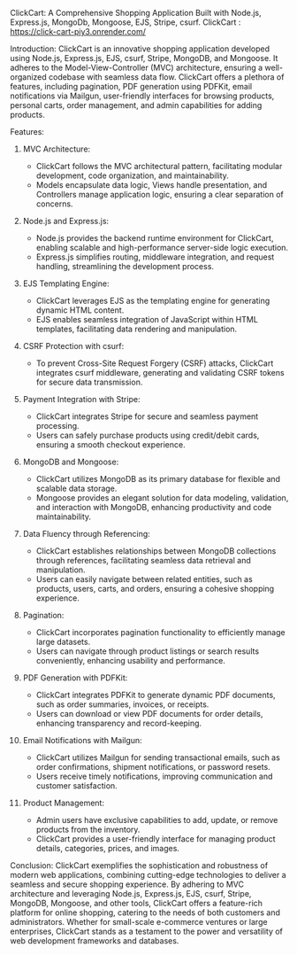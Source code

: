ClickCart: A Comprehensive Shopping Application Built with Node.js, Express.js, MongoDb, Mongoose, EJS, Stripe, csurf.
ClickCart : https://click-cart-piy3.onrender.com/

Introduction:
ClickCart is an innovative shopping application developed using Node.js, Express.js, EJS, csurf, Stripe, MongoDB, and Mongoose. It adheres to the Model-View-Controller (MVC) architecture, ensuring a well-organized codebase with seamless data flow. ClickCart offers a plethora of features, including pagination, PDF generation using PDFKit, email notifications via Mailgun, user-friendly interfaces for browsing products, personal carts, order management, and admin capabilities for adding products.

Features:

1. MVC Architecture:
   - ClickCart follows the MVC architectural pattern, facilitating modular development, code organization, and maintainability.
   - Models encapsulate data logic, Views handle presentation, and Controllers manage application logic, ensuring a clear separation of concerns.

2. Node.js and Express.js:
   - Node.js provides the backend runtime environment for ClickCart, enabling scalable and high-performance server-side logic execution.
   - Express.js simplifies routing, middleware integration, and request handling, streamlining the development process.

3. EJS Templating Engine:
   - ClickCart leverages EJS as the templating engine for generating dynamic HTML content.
   - EJS enables seamless integration of JavaScript within HTML templates, facilitating data rendering and manipulation.

4. CSRF Protection with csurf:
   - To prevent Cross-Site Request Forgery (CSRF) attacks, ClickCart integrates csurf middleware, generating and validating CSRF tokens for secure data transmission.

5. Payment Integration with Stripe:
   - ClickCart integrates Stripe for secure and seamless payment processing.
   - Users can safely purchase products using credit/debit cards, ensuring a smooth checkout experience.

6. MongoDB and Mongoose:
   - ClickCart utilizes MongoDB as its primary database for flexible and scalable data storage.
   - Mongoose provides an elegant solution for data modeling, validation, and interaction with MongoDB, enhancing productivity and code maintainability.

7. Data Fluency through Referencing:
   - ClickCart establishes relationships between MongoDB collections through references, facilitating seamless data retrieval and manipulation.
   - Users can easily navigate between related entities, such as products, users, carts, and orders, ensuring a cohesive shopping experience.

8. Pagination:
   - ClickCart incorporates pagination functionality to efficiently manage large datasets.
   - Users can navigate through product listings or search results conveniently, enhancing usability and performance.

9. PDF Generation with PDFKit:
   - ClickCart integrates PDFKit to generate dynamic PDF documents, such as order summaries, invoices, or receipts.
   - Users can download or view PDF documents for order details, enhancing transparency and record-keeping.

10. Email Notifications with Mailgun:
    - ClickCart utilizes Mailgun for sending transactional emails, such as order confirmations, shipment notifications, or password resets.
    - Users receive timely notifications, improving communication and customer satisfaction.

11. Product Management:
    - Admin users have exclusive capabilities to add, update, or remove products from the inventory.
    - ClickCart provides a user-friendly interface for managing product details, categories, prices, and images.

Conclusion:
ClickCart exemplifies the sophistication and robustness of modern web applications, combining cutting-edge technologies to deliver a seamless and secure shopping experience. By adhering to MVC architecture and leveraging Node.js, Express.js, EJS, csurf, Stripe, MongoDB, Mongoose, and other tools, ClickCart offers a feature-rich platform for online shopping, catering to the needs of both customers and administrators. Whether for small-scale e-commerce ventures or large enterprises, ClickCart stands as a testament to the power and versatility of web development frameworks and databases.
